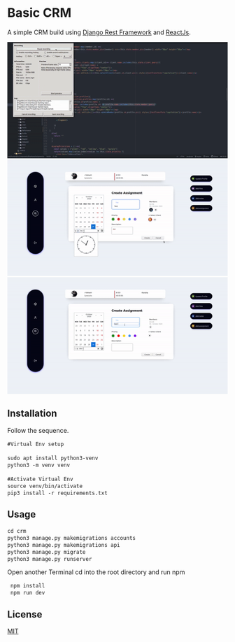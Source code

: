  # Basic CRM

A simple CRM build using [Django Rest Framework](https://github.com/encode/django-rest-framework) and [ReactJs](https://github.com/facebook/react).

![](demo/part1.gif) ![](demo/part2.gif)
![](demo/part3.gif)

## Installation

Follow the sequence.


```shell
#Virtual Env setup

sudo apt install python3-venv
python3 -m venv venv

#Activate Virtual Env 
source venv/bin/activate
pip3 install -r requirements.txt
```

## Usage
```
cd crm
python3 manage.py makemigrations accounts
python3 manage.py makemigrations api
python3 manage.py migrate
python3 manage.py runserver

```
Open another Terminal cd into the root directory and run npm

```shell
 npm install
 npm run dev
```



## License
[MIT](https://choosealicense.com/licenses/mit/)
